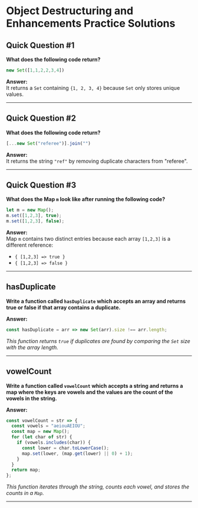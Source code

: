 # **Object Destructuring and Enhancements Practice Solutions**

## **Quick Question #1**

**What does the following code return?**

```javascript
new Set([1,1,2,2,3,4])
```

**Answer:**  
It returns a `Set` containing `{1, 2, 3, 4}` because `Set` only stores unique values.

---

## **Quick Question #2**

**What does the following code return?**

```javascript
[...new Set("referee")].join("")
```

**Answer:**  
It returns the string `"ref"` by removing duplicate characters from "referee".

---

## **Quick Question #3**

**What does the Map `m` look like after running the following code?**

```javascript
let m = new Map();
m.set([1,2,3], true);
m.set([1,2,3], false);
```

**Answer:**  
Map `m` contains two distinct entries because each array `[1,2,3]` is a different reference:
- `{ [1,2,3] => true }`
- `{ [1,2,3] => false }`

---

## **hasDuplicate**

**Write a function called `hasDuplicate` which accepts an array and returns true or false if that array contains a duplicate.**

**Answer:**

```javascript
const hasDuplicate = arr => new Set(arr).size !== arr.length;
```
*This function returns `true` if duplicates are found by comparing the `Set` size with the array length.*

---

## **vowelCount**

**Write a function called `vowelCount` which accepts a string and returns a map where the keys are vowels and the values are the count of the vowels in the string.**

**Answer:**

```javascript
const vowelCount = str => {
  const vowels = "aeiouAEIOU";
  const map = new Map();
  for (let char of str) {
    if (vowels.includes(char)) {
      const lower = char.toLowerCase();
      map.set(lower, (map.get(lower) || 0) + 1);
    }
  }
  return map;
};
```
*This function iterates through the string, counts each vowel, and stores the counts in a `Map`.*

---
